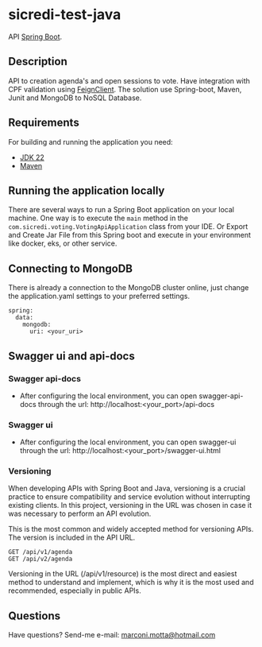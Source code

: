 # sicredi-test-java

API [Spring Boot](http://projects.spring.io/spring-boot/).

## Description

API to creation agenda's and open sessions to vote. Have integration with CPF validation using [FeignClient](https://cloud.spring.io/spring-cloud-openfeign/reference/html/). The solution use Spring-boot, Maven, Junit and MongoDB to NoSQL Database.

## Requirements

For building and running the application you need:

- [JDK 22](https://www.oracle.com/java/technologies/javase/jdk22-archive-downloads.html)
- [Maven ](https://maven.apache.org/guides/introduction/introduction-to-repositories.html)

## Running the application locally

There are several ways to run a Spring Boot application on your local machine. One way is to execute the `main` method in the `com.sicredi.voting.VotingApiApplication` class from your IDE.
Or
Export and Create Jar File from this Spring boot and execute in your environment like docker, eks, or other service.


## Connecting to MongoDB

There is already a connection to the MongoDB cluster online, just change the application.yaml settings to your preferred settings.

```shell
spring:
  data:
    mongodb:
      uri: <your_uri>
```
## Swagger ui and api-docs

### Swagger api-docs
- After configuring the local environment, you can open swagger-api-docs through the url: http://localhost:<your_port>/api-docs

### Swagger ui
- After configuring the local environment, you can open swagger-ui through the url: http://localhost:<your_port>/swagger-ui.html

### Versioning
When developing APIs with Spring Boot and Java, versioning is a crucial practice to ensure compatibility and service evolution without interrupting existing clients. In this project, versioning in the URL was chosen in case it was necessary to perform an API evolution.

This is the most common and widely accepted method for versioning APIs. The version is included in the API URL.

```
GET /api/v1/agenda
GET /api/v2/agenda
```

Versioning in the URL (/api/v1/resource) is the most direct and easiest method to understand and implement, which is why it is the most used and recommended, especially in public APIs.


## Questions

Have questions? Send-me e-mail: marconi.motta@hotmail.com
